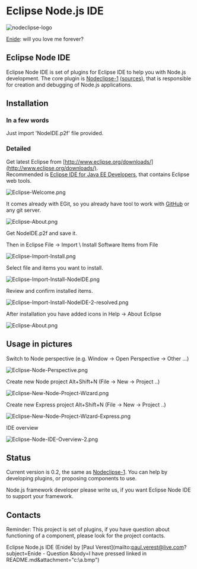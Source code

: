 # Eclipse Node.js IDE

![nodeclipse-logo](nodeclipse-logo-rough.png) 

[Enide](http://en.wikipedia.org/wiki/Enide): will you love me forever?

## Eclipse Node IDE

Eclipse Node IDE is set of plugins for Eclipse IDE to help you with Node.js development.
The core plugin is [Nodeclipse-1](http://tomotaro1065.github.com/nodeclipse/) [(sources)](https://github.com/tomotaro1065/nodeclipse),
 that is responsible for creation and debugging of Node.js applications.
 
## Installation

### In a few words

Just import 'NodeIDE.p2f' file provided.

### Detailed 

Get latest Eclipse from [http://www.eclipse.org/downloads/](http://www.eclipse.org/downloads/).  
Recommended is [Eclipse IDE for Java EE Developers](http://www.eclipse.org/downloads/packages/eclipse-ide-java-ee-developers/junosr2),
that contains Eclipse web tools.

![Eclipse-Welcome.png](Pictures/Eclipse-Welcome.png) 

It comes already with EGit, so you already have tool to work with [GitHub](https://github.com/) or any git server.

![Eclipse-About.png](Pictures/Eclipse-About.png)

Get NodeIDE.p2f and save it.

Then in Eclipse File -> Import \ Install Software Items from File

![Eclipse-Import-Install.png](Pictures/Eclipse-Import-Install.png)

Select file and items you want to install.

![Eclipse-Import-Install-NodeIDE.png](Pictures/Eclipse-Import-Install-NodeIDE.png)

Review and confirm installed items.

![Eclipse-Import-Install-NodeIDE-2-resolved.png](Pictures/Eclipse-Import-Install-NodeIDE-2-resolved.png)

After installation you have added icons in Help -> About Eclipse

![Eclipse-About.png](Pictures/Eclipse-About-2.png)

## Usage in pictures

Switch to Node perspective (e.g. Window -> Open Perspective -> Other ...)

![Eclipse-Node-Perspective.png](Pictures/Eclipse-Node-Perspective.png)

Create new Node project 
Alt+Shift+N (File -> New -> Project ..)

![Eclipse-New-Node-Project-Wizard.png](Pictures/Eclipse-New-Node-Project-Wizard.png)

Create new Express project 
Alt+Shift+N (File -> New -> Project ..)

![Eclipse-New-Node-Project-Wizard-Express.png](Pictures/Eclipse-New-Node-Project-Wizard-Express.png)

IDE overview

![Eclipse-Node-IDE-Overview-2.png](Pictures/Eclipse-Node-IDE-Overview-2.png)

## Status

Current version is 0.2, the same as [Nodeclipse-1](http://tomotaro1065.github.com/nodeclipse/).
You can help by developing plugins, or proposing components to use.

Node.js framework developer please write us, if you want Eclipse Node IDE to support your framework.

## Contacts

Reminder: This project is set of plugins, if you have question about functioning of a component, please look for the project contacts. 

Eclipse Node.js IDE (Enide) by [Paul Verest](mailto:paul.verest@live.com?subject=Enide - Question
&body=I have pressed linked in README.md&attachment="c:\a.bmp") 






